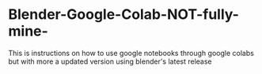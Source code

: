 # Blender-Google-Colab-NOT-fully-mine-
This is instructions on how to use google notebooks through google colabs but with more a updated version using blender's latest release
